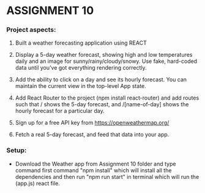 # ASSIGNMENT 10
### Project aspects:
1. Built a weather forecasting application using REACT

2. Display a 5-day weather forecast, showing high and low temperatures daily and an image for sunny/rainy/cloudy/snowy. Use fake, hard-coded data until you’ve got everything rendering correctly.

3. Add the ability to click on a day and see its hourly forecast. You can maintain the current view in the top-level App state.

4. Add React Router to the project (npm install react-router) and add routes such that / shows the 5-day forecast, and /[name-of-day] shows the hourly forecast for a particular day.

5. Sign up for a free API key from https://openweathermap.org/

6. Fetch a real 5-day forecast, and feed that data into your app.

### Setup:

- Download the Weather app from Assignment 10 folder and type command first command "npm install" which will install all the dependencies and then run "npm run start" in terminal which will run the (app.js) react file.